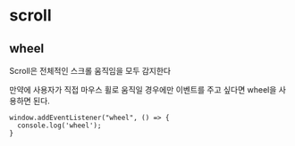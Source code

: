 # scroll

## wheel
Scroll은 전체적인 스크롤 움직임을 모두 감지한다

만약에 사용자가 직접 마우스 휠로 움직일 경우에만 이벤트를 주고 싶다면 wheel을 사용하면 된다.

```
window.addEventListener("wheel", () => {
  console.log('wheel');
}
```
